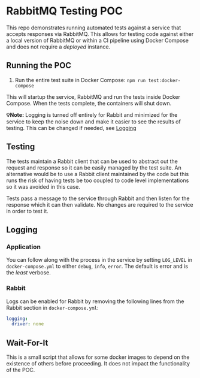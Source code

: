 # RabbitMQ Testing POC

This repo demonstrates running automated tests against a service that accepts responses via RabbitMQ. This allows for testing code against either a local version of RabbitMQ or within a CI pipeline using Docker Compose and does not require a _deployed_ instance.

## Running the POC

1. Run the entire test suite in Docker Compose: `npm run test:docker-compose`

This will startup the service, RabbitMQ and run the tests inside Docker Compose. When the tests complete, the containers will shut down.

**💡Note:** Logging is turned off entirely for Rabbit and minimized for the service to keep the noise down and make it easier to see the results of testing. This can be changed if needed, see [Logging](#logging)

## Testing

The tests maintain a Rabbit client that can be used to abstract out the request and response so it can be easily managed by the test suite. An alternative would be to use a Rabbit client maintained by the code but this runs the risk of having tests be too coupled to code level implementations so it was avoided in this case.

Tests pass a message to the service through Rabbit and then listen for the response which it can then validate. No changes are required to the service in order to test it.

## Logging

### Application

You can follow along with the process in the service by setting `LOG_LEVEL` in `docker-compose.yml` to either `debug`, `info`, `error`. The default is error and is the _least_ verbose.

### Rabbit

Logs can be enabled for Rabbit by removing the following lines from the Rabbit section in `docker-compose.yml`:

```yaml
logging:
  driver: none
```

## Wait-For-It

This is a small script that allows for some docker images to depend on the existence of others before proceeding. It does not impact the functionality of the POC.
